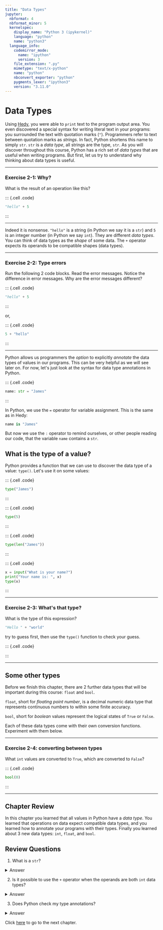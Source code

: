 ```yaml
---
title: "Data Types"
jupyter:
  nbformat: 4
  nbformat_minor: 5
  kernelspec:
    display_name: "Python 3 (ipykernel)"
    language: "python"
    name: "python3"
  language_info:
    codemirror_mode:
      name: "ipython"
      version: 3
    file_extension: ".py"
    mimetype: "text/x-python"
    name: "python"
    nbconvert_exporter: "python"
    pygments_lexer: "ipython3"
    version: "3.11.0"
---
```


# Data Types

Using [Hedy](https://hedy.org), you were able to `print` text to the program output area.
You even discovered a special syntax for writing literal text in your programs: you
surrounded the text with quotation marks (`"`). Programmers refer to text between quotation
marks as _strings_. In fact, Python shortens this name to simply `str`. `str` is a  _data type_,
all strings are the type, `str`. As you will discover throughout this course, Python has
a rich set of _data types_ that are useful when writing programs. But first, let us try to
understand why thinking about data types is useful.

---

### Exercise 2-1: Why?

What is the result of an operation like this?

::: {.cell .code}
```python
"hello" + 5
```
:::

---

Indeed it is nonsense. `"hello"` is a string (in Python we say it is a `str`) and `5` is an
integer number (in Python we say `int`). They are different _data types_. You can think of
data types as the _shape_ of some data. The `+` operator expects its operands to be
compatible shapes (data types).

---

### Exercise 2-2: Type errors

Run the following 2 code blocks. Read the error messages. Notice the difference in error messages.
Why are the error messages different?

::: {.cell .code}
```python
"hello" + 5
```
:::

or,

::: {.cell .code}
```python
5 + "hello"
```
:::

---


Python allows us programmers the _option_ to explicitly _annotate_ the data types of
values in our programs. This can be very helpful as we will see later on. For now,
let's just look at the syntax for data type annotations in Python.

::: {.cell .code}
```python
name: str = "James"
```
:::

In Python, we use the `=` operator for variable assignment. This is the same as in Hedy:
```python
name is "James"
```
But now we use the `:` operator to remind ourselves, or other people reading our code,
that the variable `name` contains a `str`.

## What is the type of a value?

Python provides a function that we can use to discover the data type of a value: `type()`.
Let's use it on some values:

::: {.cell .code}
```python
type("James")
```
:::

::: {.cell .code}
```python
type(5)
```
:::

::: {.cell .code}
```python
type(len("James"))
```
:::

::: {.cell .code}
```python
x = input("What is your name?")
print("Your name is: ", x)
type(x)
```
:::

***

### Exercise 2-3: What's that type?

What is the type of this expression?

```python
"Hello " + "world"
```

try to guess first, then use the `type()` function to check your guess.

::: {.cell .code}

:::

***

## Some other types

Before we finish this chapter, there are 2 further data types that will be
important during this course: `float` and `bool`.

`float`, short for _floating point number_, is a decimal numeric data type
that represents continuous numbers to within some finite accuracy.

`bool`, short for _boolean_ values represent the logical states of `True`
or `False`.

Each of these data types come with their own conversion functions. Experiment
with them below.

***

### Exercise 2-4: converting between types

What `int` values are converted to `True`, which are converted to `False`?

::: {.cell .code}
```python
bool(0)
```
:::

***

## Chapter Review

In this chapter you learned that all values in Python have a _data type_. You
learned that operations on data expect compatible data types, and you learned
how to annotate your programs with their types. Finally you learned about 3 new
data types: `int`, `float`, and `bool`.

## Review Questions

1. What is a `str`?
<details>
  <summary>Answer</summary>
  A <code>str</code> is the <em>data type</em> of all text.
</details>

2. Is it possible to use the `+` operator when the operands are both `int` data types?
<details>
  <summary>Answer</summary>
  Yes. This would be addition of numbers.
</details>

3. Does Python check my type annotations?
<details>
  <summary>Answer</summary>
  No. Like comments, they are for people reading your code.
  There are separate programs that will check your types but these
  are out of scope for this course.
</details>

Click [here](03_Functions.ipynb) to go to the next chapter.
